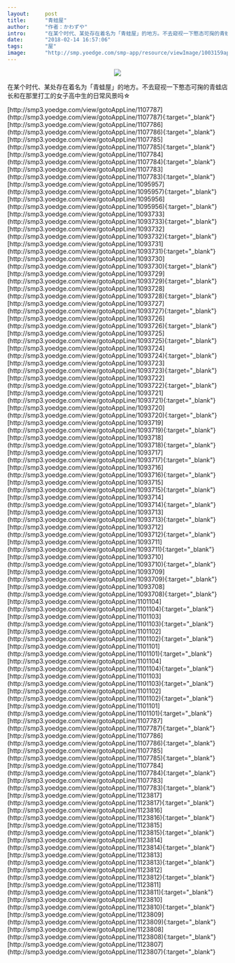 ```yaml
---
layout:     post
title:      "青蛙屋"
author:     "作者：かわずや"
intro:      "在某个时代、某处存在着名为「青蛙屋」的地方。不去窥视一下憨态可掬的青蛙店长和在那里打工的女子高中生的日常风景吗☆"
date:       "2018-02-14 16:57:06"
tags:       "屋"
image:      "http://smp.yoedge.com/smp-app/resource/viewImage/1003159appline.png"
---
```

<div style="text-align: center">
<p><img src="http://smp.yoedge.com/smp-app/resource/viewImage/1003159appline.png"/></p>
</div>
<p class="post-meta">
<span>在某个时代、某处存在着名为「青蛙屋」的地方。不去窥视一下憨态可掬的青蛙店长和在那里打工的女子高中生的日常风景吗☆</span>
</p>
[http://smp3.yoedge.com/view/gotoAppLine/1107787](http://smp3.yoedge.com/view/gotoAppLine/1107787){:target="_blank"}
[http://smp3.yoedge.com/view/gotoAppLine/1107786](http://smp3.yoedge.com/view/gotoAppLine/1107786){:target="_blank"}
[http://smp3.yoedge.com/view/gotoAppLine/1107785](http://smp3.yoedge.com/view/gotoAppLine/1107785){:target="_blank"}
[http://smp3.yoedge.com/view/gotoAppLine/1107784](http://smp3.yoedge.com/view/gotoAppLine/1107784){:target="_blank"}
[http://smp3.yoedge.com/view/gotoAppLine/1107783](http://smp3.yoedge.com/view/gotoAppLine/1107783){:target="_blank"}
[http://smp3.yoedge.com/view/gotoAppLine/1095957](http://smp3.yoedge.com/view/gotoAppLine/1095957){:target="_blank"}
[http://smp3.yoedge.com/view/gotoAppLine/1095956](http://smp3.yoedge.com/view/gotoAppLine/1095956){:target="_blank"}
[http://smp3.yoedge.com/view/gotoAppLine/1093733](http://smp3.yoedge.com/view/gotoAppLine/1093733){:target="_blank"}
[http://smp3.yoedge.com/view/gotoAppLine/1093732](http://smp3.yoedge.com/view/gotoAppLine/1093732){:target="_blank"}
[http://smp3.yoedge.com/view/gotoAppLine/1093731](http://smp3.yoedge.com/view/gotoAppLine/1093731){:target="_blank"}
[http://smp3.yoedge.com/view/gotoAppLine/1093730](http://smp3.yoedge.com/view/gotoAppLine/1093730){:target="_blank"}
[http://smp3.yoedge.com/view/gotoAppLine/1093729](http://smp3.yoedge.com/view/gotoAppLine/1093729){:target="_blank"}
[http://smp3.yoedge.com/view/gotoAppLine/1093728](http://smp3.yoedge.com/view/gotoAppLine/1093728){:target="_blank"}
[http://smp3.yoedge.com/view/gotoAppLine/1093727](http://smp3.yoedge.com/view/gotoAppLine/1093727){:target="_blank"}
[http://smp3.yoedge.com/view/gotoAppLine/1093726](http://smp3.yoedge.com/view/gotoAppLine/1093726){:target="_blank"}
[http://smp3.yoedge.com/view/gotoAppLine/1093725](http://smp3.yoedge.com/view/gotoAppLine/1093725){:target="_blank"}
[http://smp3.yoedge.com/view/gotoAppLine/1093724](http://smp3.yoedge.com/view/gotoAppLine/1093724){:target="_blank"}
[http://smp3.yoedge.com/view/gotoAppLine/1093723](http://smp3.yoedge.com/view/gotoAppLine/1093723){:target="_blank"}
[http://smp3.yoedge.com/view/gotoAppLine/1093722](http://smp3.yoedge.com/view/gotoAppLine/1093722){:target="_blank"}
[http://smp3.yoedge.com/view/gotoAppLine/1093721](http://smp3.yoedge.com/view/gotoAppLine/1093721){:target="_blank"}
[http://smp3.yoedge.com/view/gotoAppLine/1093720](http://smp3.yoedge.com/view/gotoAppLine/1093720){:target="_blank"}
[http://smp3.yoedge.com/view/gotoAppLine/1093719](http://smp3.yoedge.com/view/gotoAppLine/1093719){:target="_blank"}
[http://smp3.yoedge.com/view/gotoAppLine/1093718](http://smp3.yoedge.com/view/gotoAppLine/1093718){:target="_blank"}
[http://smp3.yoedge.com/view/gotoAppLine/1093717](http://smp3.yoedge.com/view/gotoAppLine/1093717){:target="_blank"}
[http://smp3.yoedge.com/view/gotoAppLine/1093716](http://smp3.yoedge.com/view/gotoAppLine/1093716){:target="_blank"}
[http://smp3.yoedge.com/view/gotoAppLine/1093715](http://smp3.yoedge.com/view/gotoAppLine/1093715){:target="_blank"}
[http://smp3.yoedge.com/view/gotoAppLine/1093714](http://smp3.yoedge.com/view/gotoAppLine/1093714){:target="_blank"}
[http://smp3.yoedge.com/view/gotoAppLine/1093713](http://smp3.yoedge.com/view/gotoAppLine/1093713){:target="_blank"}
[http://smp3.yoedge.com/view/gotoAppLine/1093712](http://smp3.yoedge.com/view/gotoAppLine/1093712){:target="_blank"}
[http://smp3.yoedge.com/view/gotoAppLine/1093711](http://smp3.yoedge.com/view/gotoAppLine/1093711){:target="_blank"}
[http://smp3.yoedge.com/view/gotoAppLine/1093710](http://smp3.yoedge.com/view/gotoAppLine/1093710){:target="_blank"}
[http://smp3.yoedge.com/view/gotoAppLine/1093709](http://smp3.yoedge.com/view/gotoAppLine/1093709){:target="_blank"}
[http://smp3.yoedge.com/view/gotoAppLine/1093708](http://smp3.yoedge.com/view/gotoAppLine/1093708){:target="_blank"}
[http://smp3.yoedge.com/view/gotoAppLine/1101104](http://smp3.yoedge.com/view/gotoAppLine/1101104){:target="_blank"}
[http://smp3.yoedge.com/view/gotoAppLine/1101103](http://smp3.yoedge.com/view/gotoAppLine/1101103){:target="_blank"}
[http://smp3.yoedge.com/view/gotoAppLine/1101102](http://smp3.yoedge.com/view/gotoAppLine/1101102){:target="_blank"}
[http://smp3.yoedge.com/view/gotoAppLine/1101101](http://smp3.yoedge.com/view/gotoAppLine/1101101){:target="_blank"}
[http://smp3.yoedge.com/view/gotoAppLine/1101104](http://smp3.yoedge.com/view/gotoAppLine/1101104){:target="_blank"}
[http://smp3.yoedge.com/view/gotoAppLine/1101103](http://smp3.yoedge.com/view/gotoAppLine/1101103){:target="_blank"}
[http://smp3.yoedge.com/view/gotoAppLine/1101102](http://smp3.yoedge.com/view/gotoAppLine/1101102){:target="_blank"}
[http://smp3.yoedge.com/view/gotoAppLine/1101101](http://smp3.yoedge.com/view/gotoAppLine/1101101){:target="_blank"}
[http://smp3.yoedge.com/view/gotoAppLine/1107787](http://smp3.yoedge.com/view/gotoAppLine/1107787){:target="_blank"}
[http://smp3.yoedge.com/view/gotoAppLine/1107786](http://smp3.yoedge.com/view/gotoAppLine/1107786){:target="_blank"}
[http://smp3.yoedge.com/view/gotoAppLine/1107785](http://smp3.yoedge.com/view/gotoAppLine/1107785){:target="_blank"}
[http://smp3.yoedge.com/view/gotoAppLine/1107784](http://smp3.yoedge.com/view/gotoAppLine/1107784){:target="_blank"}
[http://smp3.yoedge.com/view/gotoAppLine/1107783](http://smp3.yoedge.com/view/gotoAppLine/1107783){:target="_blank"}
[http://smp3.yoedge.com/view/gotoAppLine/1123817](http://smp3.yoedge.com/view/gotoAppLine/1123817){:target="_blank"}
[http://smp3.yoedge.com/view/gotoAppLine/1123816](http://smp3.yoedge.com/view/gotoAppLine/1123816){:target="_blank"}
[http://smp3.yoedge.com/view/gotoAppLine/1123815](http://smp3.yoedge.com/view/gotoAppLine/1123815){:target="_blank"}
[http://smp3.yoedge.com/view/gotoAppLine/1123814](http://smp3.yoedge.com/view/gotoAppLine/1123814){:target="_blank"}
[http://smp3.yoedge.com/view/gotoAppLine/1123813](http://smp3.yoedge.com/view/gotoAppLine/1123813){:target="_blank"}
[http://smp3.yoedge.com/view/gotoAppLine/1123812](http://smp3.yoedge.com/view/gotoAppLine/1123812){:target="_blank"}
[http://smp3.yoedge.com/view/gotoAppLine/1123811](http://smp3.yoedge.com/view/gotoAppLine/1123811){:target="_blank"}
[http://smp3.yoedge.com/view/gotoAppLine/1123810](http://smp3.yoedge.com/view/gotoAppLine/1123810){:target="_blank"}
[http://smp3.yoedge.com/view/gotoAppLine/1123809](http://smp3.yoedge.com/view/gotoAppLine/1123809){:target="_blank"}
[http://smp3.yoedge.com/view/gotoAppLine/1123808](http://smp3.yoedge.com/view/gotoAppLine/1123808){:target="_blank"}
[http://smp3.yoedge.com/view/gotoAppLine/1123807](http://smp3.yoedge.com/view/gotoAppLine/1123807){:target="_blank"}


